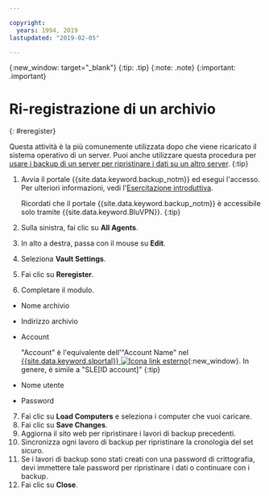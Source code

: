 ```yaml
---

copyright:
  years: 1994, 2019
lastupdated: "2019-02-05"

---
```

{:new_window: target="_blank"}
{:tip: .tip}
{:note: .note}
{:important: .important}

# Ri-registrazione di un archivio
{: #reregister}

Questa attività è la più comunemente utilizzata dopo che viene ricaricato il sistema operativo di un server. Puoi anche utilizzare questa procedura per [usare i backup di un server per ripristinare i dati su un altro server](/docs/infrastructure/Backup?topic=Backup-restorefromotherVSI).
{:tip}

1. Avvia il portale {{site.data.keyword.backup_notm}} ed esegui l'accesso. Per ulteriori informazioni, vedi l'[Esercitazione introduttiva](docs/infrastructure/Backup?topic=Backup-GettingStarted).

   Ricordati che il portale {{site.data.keyword.backup_notm}} è accessibile solo tramite {{site.data.keyword.BluVPN}}.
   {:tip}
2. Sulla sinistra, fai clic su **All Agents**.
3. In alto a destra, passa con il mouse su **Edit**.
4. Seleziona **Vault Settings**.
5. Fai clic su **Reregister**.
6. Completare il modulo.
  - Nome archivio
  - Indirizzo archivio
  - Account

    "Account" è l'equivalente dell'"Account Name" nel [{{site.data.keyword.slportal}} ![Icona link esterno](../../icons/launch-glyph.svg "Icona link esterno")](https://control.softlayer.com/){:new_window}. In genere, è simile a "SLE[ID account]"
    {:tip}
  - Nome utente
  - Password
7. Fai clic su **Load Computers** e seleziona i computer che vuoi caricare.
8. Fai clic su **Save Changes**.
9. Aggiorna il sito web per ripristinare i lavori di backup precedenti.
10. Sincronizza ogni lavoro di backup per ripristinare la cronologia del set sicuro.
11. Se i lavori di backup sono stati creati con una password di crittografia, devi immettere tale password per ripristinare i dati o continuare con i backup.
12. Fai clic su **Close**.
